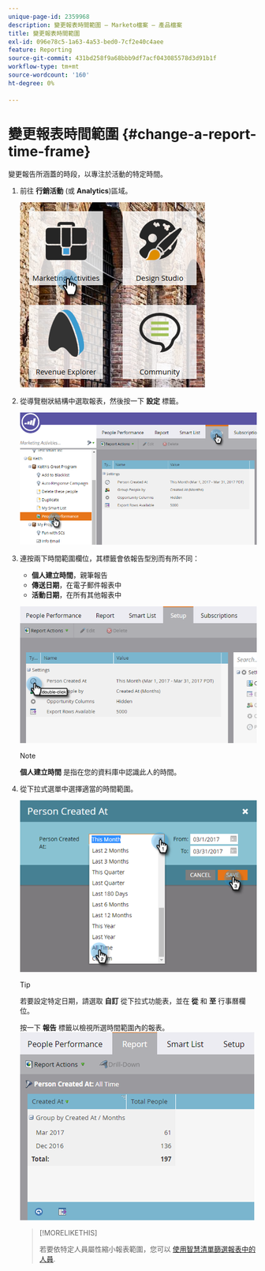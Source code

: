 ```yaml
---
unique-page-id: 2359968
description: 變更報表時間範圍 — Marketo檔案 — 產品檔案
title: 變更報表時間範圍
exl-id: 096e78c5-1a63-4a53-bed0-7cf2e40c4aee
feature: Reporting
source-git-commit: 431bd258f9a68bbb9df7acf043085578d3d91b1f
workflow-type: tm+mt
source-wordcount: '160'
ht-degree: 0%

---
```


# 變更報表時間範圍 {#change-a-report-time-frame}

變更報告所涵蓋的時段，以專注於活動的特定時間。

1. 前往 **行銷活動** (或 **Analytics**)區域。

   ![](assets/image2017-3-27-9-3a15-3a9.png)

1. 從導覽樹狀結構中選取報表，然後按一下 **設定** 標籤。

   ![](assets/image2017-3-27-9-3a57-3a56.png)

1. 連按兩下時間範圍欄位，其標籤會依報告型別而有所不同：

   * **個人建立時間**，親筆報告
   * **傳送日期**，在電子郵件報表中
   * **活動日期**，在所有其他報表中

   ![](assets/image2017-3-27-9-3a58-3a23.png)

   >[!NOTE]
   >
   >**個人建立時間** 是指在您的資料庫中認識此人的時間。

1. 從下拉式選單中選擇適當的時間範圍。

   ![](assets/image2017-3-27-9-3a58-3a40.png)

   >[!TIP]
   >
   >若要設定特定日期，請選取 **自訂** 從下拉式功能表，並在 **從** 和 **至** 行事曆欄位。

   按一下 **報告** 標籤以檢視所選時間範圍內的報表。\
   ![](assets/image2017-3-27-9-3a59-3a1.png)

   >[!MORELIKETHIS]
   >
   >若要依特定人員屬性縮小報表範圍，您可以 [使用智慧清單篩選報表中的人員](/help/marketo/product-docs/reporting/basic-reporting/editing-reports/filter-people-in-a-report-with-a-smart-list.md).
